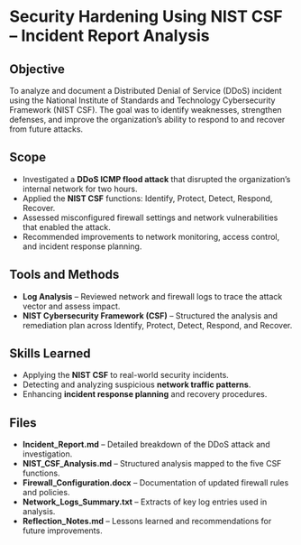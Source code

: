 # Security Hardening Using NIST CSF – Incident Report Analysis  

## Objective  
To analyze and document a Distributed Denial of Service (DDoS) incident using the National Institute of Standards and Technology Cybersecurity Framework (NIST CSF). The goal was to identify weaknesses, strengthen defenses, and improve the organization’s ability to respond to and recover from future attacks.  

## Scope  
- Investigated a **DDoS ICMP flood attack** that disrupted the organization’s internal network for two hours.  
- Applied the **NIST CSF** functions: Identify, Protect, Detect, Respond, Recover.  
- Assessed misconfigured firewall settings and network vulnerabilities that enabled the attack.  
- Recommended improvements to network monitoring, access control, and incident response planning.  

## Tools and Methods    
- **Log Analysis** – Reviewed network and firewall logs to trace the attack vector and assess impact.  
- **NIST Cybersecurity Framework (CSF)** – Structured the analysis and remediation plan across Identify, Protect, Detect, Respond, and Recover.  

## Skills Learned  
- Applying the **NIST CSF** to real-world security incidents.   
- Detecting and analyzing suspicious **network traffic patterns**.   
- Enhancing **incident response planning** and recovery procedures.  

## Files  
- **Incident_Report.md** – Detailed breakdown of the DDoS attack and investigation.  
- **NIST_CSF_Analysis.md** – Structured analysis mapped to the five CSF functions.  
- **Firewall_Configuration.docx** – Documentation of updated firewall rules and policies.  
- **Network_Logs_Summary.txt** – Extracts of key log entries used in analysis.  
- **Reflection_Notes.md** – Lessons learned and recommendations for future improvements.  

